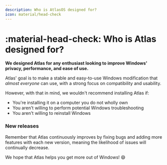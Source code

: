 ```yaml
---
description: Who is AtlasOS designed for?
icon: material/head-check
---
```


# :material-head-check: Who is Atlas designed for?

**We designed Atlas for any enthusiast looking to improve Windows' privacy, performance, and ease of use.**

Atlas' goal is to make a stable and easy-to-use Windows modification that *almost everyone* can use, with a strong focus on compatibility and usability.

However, with that in mind, we wouldn't recommend installing Atlas if:

- You're installing it on a computer you do not wholly own
- You aren't willing to perform potential Windows troubleshooting
- You aren't willing to reinstall Windows

### New releases

Remember that Atlas continuously improves by fixing bugs and adding more features with each new version, meaning the likelihood of issues will continually decrease.

We hope that Atlas helps you get more out of Windows! :smile:

